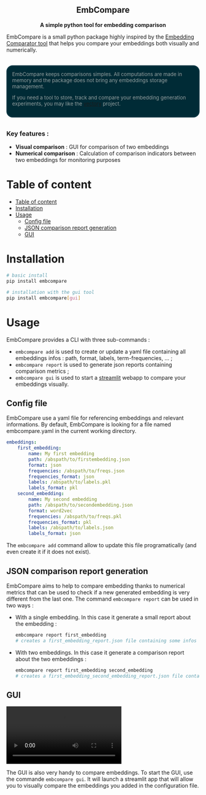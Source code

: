 <div style="text-align: center;">
    <h2>EmbCompare</h2>
    <p style="font-weight: bold;">A simple python tool for embedding comparison </p>
</div>

EmbCompare is a small python package highly inspired by the [Embedding Comparator tool](https://github.com/mitvis/embedding-comparator) that helps you compare your embeddings both visually and numerically.

<div style="
    color: #93a1a1;
    background-color: #002b36;
    border: solid #073642 3px;
    border-radius: 1rem; 
    font-size: small;
    padding: 0.75rem;
    margin-top: 2rem;
    margin-bottom: 2rem;
">
EmbCompare keeps comparisons simples. All computations are made in memory and the package does not bring any embeddings storage management.

If you need a tool to store, track and compare your embedding generation experiments, you may like the [vectory](https://github.com/pentoai/vectory) project.
</div>

### Key features : 
- **Visual comparison** : GUI for comparison of two embeddings
- **Numerical comparison** : Calculation of comparison indicators between two embeddings for monitoring purposes

# Table of content

- [Table of content](#table-of-content)
- [Installation](#installation)
- [Usage](#usage)
  - [Config file](#config-file)
  - [JSON comparison report generation](#json-comparison-report-generation)
  - [GUI](#gui)

# Installation

```bash
# basic install
pip install embcompare

# installation with the gui tool
pip install embcompare[gui]
```

# Usage

EmbCompare provides a CLI with three sub-commands : 

- `embcompare add` is used to create or update a yaml file containing all embeddings infos : path, format, labels, term-frequencies, ... ;
- `embcompare report` is used to generate json reports containing comparison metrics ;
- `embcompare gui` is used to start a [streamlit](https://streamlit.io/) webapp to compare your embeddings visually.

## Config file

EmbCompare use a yaml file for referencing embeddings and relevant informations. By default, EmbCompare is looking
for a file named embcompare.yaml in the current working directory.

```yaml
embeddings: 
    first_embedding:
        name: My first embedding
        path: /abspath/to/firstembedding.json
        format: json
        frequencies: /abspath/to/freqs.json
        frequencies_format: json
        labels: /abspath/to/labels.pkl
        labels_format: pkl
    second_embedding:
        name: My second embedding
        path: /abspath/to/secondembedding.json
        format: word2vec
        frequencies: /abspath/to/freqs.pkl
        frequencies_format: pkl
        labels: /abspath/to/labels.json
        labels_format: json
```

The `embcompare add` command allow to update this file programatically (and even create it if it does not exist).

## JSON comparison report generation

EmbCompare aims to help to compare embedding thanks to numerical metrics that can be used to check if a new
generated embedding is very different from the last one. The command `embcompare report` can be used in two ways : 
- With a single embedding. In this case it generate a small report about the embedding : 
  ```bash
  embcompare report first_embedding
  # creates a first_embedding_report.json file containing some infos about the embedding
  ```
- With two embeddings. In this case it generate a comparison report about the two embeddings : 
  ```bash
  embcompare report first_embedding second_embedding
  # creates a first_embedding_second_embedding_report.json file containing comparison metrics
  ```

## GUI

![A short video overview of embcompare graphical user interface ](.assets/overview.webm)

The GUI is also very handy to compare embeddings. To start the GUI, use the commande `embcompare gui`. It will launch a streamlit app that will allow you to visually compare the embeddings you added in the configuration file.